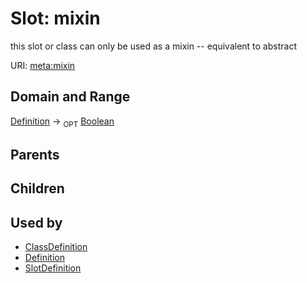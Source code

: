 
# Slot: mixin


this slot or class can only be used as a mixin -- equivalent to abstract

URI: [meta:mixin](https://w3id.org/biolink/biolinkml/meta/mixin)


## Domain and Range

[Definition](Definition.md) ->  <sub>OPT</sub> [Boolean](types/Boolean.md)

## Parents


## Children


## Used by

 * [ClassDefinition](ClassDefinition.md)
 * [Definition](Definition.md)
 * [SlotDefinition](SlotDefinition.md)
